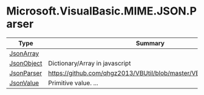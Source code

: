﻿
# Microsoft.VisualBasic.MIME.JSON.Parser

|Type|Summary|
|----|-------|
|<a href="#" onClick="load('/docs/Microsoft.VisualBasic.MIME.JSON.Parser/JsonArray.md')">JsonArray</a>||
|<a href="#" onClick="load('/docs/Microsoft.VisualBasic.MIME.JSON.Parser/JsonObject.md')">JsonObject</a>|Dictionary/Array in javascript|
|<a href="#" onClick="load('/docs/Microsoft.VisualBasic.MIME.JSON.Parser/JsonParser.md')">JsonParser</a>|https://github.com/qhgz2013/VBUtil/blob/master/VBUtil/JsonParser.vb|
|<a href="#" onClick="load('/docs/Microsoft.VisualBasic.MIME.JSON.Parser/JsonValue.md')">JsonValue</a>|Primitive value. ...|

